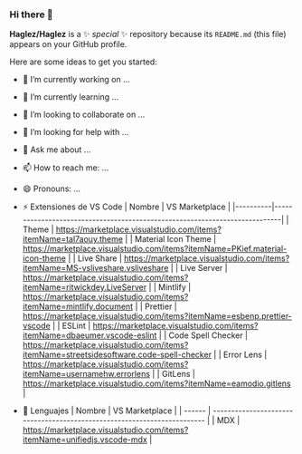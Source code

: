 ### Hi there 👋

**Haglez/Haglez** is a ✨ _special_ ✨ repository because its `README.md` (this file) appears on your GitHub profile.

Here are some ideas to get you started:

- 🔭 I’m currently working on ...
- 🌱 I’m currently learning ...
- 👯 I’m looking to collaborate on ...
- 🤔 I’m looking for help with ...
- 💬 Ask me about ...
- 📫 How to reach me: ...
- 😄 Pronouns: ...

- ⚡ Extensiones de VS Code
  | Nombre | VS Marketplace |
  |----------|----------------------------------------------------------------------------|
  | Theme | https://marketplace.visualstudio.com/items?itemName=tal7aouy.theme |
  | Material Icon Theme | https://marketplace.visualstudio.com/items?itemName=PKief.material-icon-theme |
  | Live Share | https://marketplace.visualstudio.com/items?itemName=MS-vsliveshare.vsliveshare |
  | Live Server | https://marketplace.visualstudio.com/items?itemName=ritwickdey.LiveServer |
  | Mintlify | https://marketplace.visualstudio.com/items?itemName=mintlify.document |
  | Prettier | https://marketplace.visualstudio.com/items?itemName=esbenp.prettier-vscode |
  | ESLint | https://marketplace.visualstudio.com/items?itemName=dbaeumer.vscode-eslint |
  | Code Spell Checker | https://marketplace.visualstudio.com/items?itemName=streetsidesoftware.code-spell-checker |
  | Error Lens | https://marketplace.visualstudio.com/items?itemName=usernamehw.errorlens |
  | GitLens | https://marketplace.visualstudio.com/items?itemName=eamodio.gitlens |

- 👅 Lenguajes
  | Nombre | VS Marketplace |
  | ------ | ------------------------------------------------------------------------ |
  | MDX | https://marketplace.visualstudio.com/items?itemName=unifiedjs.vscode-mdx |
